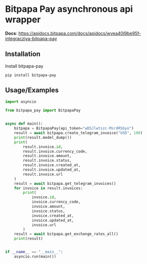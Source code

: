 
# Bitpapa Pay asynchronous api wrapper

**Docs**: https://apidocs.bitpapa.com/docs/apidocs/wvea40l9be95f-integracziya-bitpapa-pay

    

## Installation

Install bitpapa-pay

```
pip install bitpapa-pay
```
    
## Usage/Examples

```python
import asyncio

from bitpapa_pay import BitpapaPay


async def main():
    bitpapa = BitpapaPay(api_token="wDSJlwtszc-MsrdRSbyo")
    result = await bitpapa.create_telegram_invoice("USD", 100)
    print(result.model_dump())
    print(
        result.invoice.id,
        result.invoice.currency_code,
        result.invoice.amount,
        result.invoice.status,
        result.invoice.created_at,
        result.invoice.updated_at,
        result.invoice.url
    )
    result = await bitpapa.get_telegram_invoices()
    for invoice in result.invoices:
        print(
            invoice.id,
            invoice.currency_code,
            invoice.amount,
            invoice.status,
            invoice.created_at,
            invoice.updated_at,
            invoice.url
        )
    result = await bitpapa.get_exchange_rates_all()
    print(result)


if __name__ == "__main__":
    asyncio.run(main())
```

